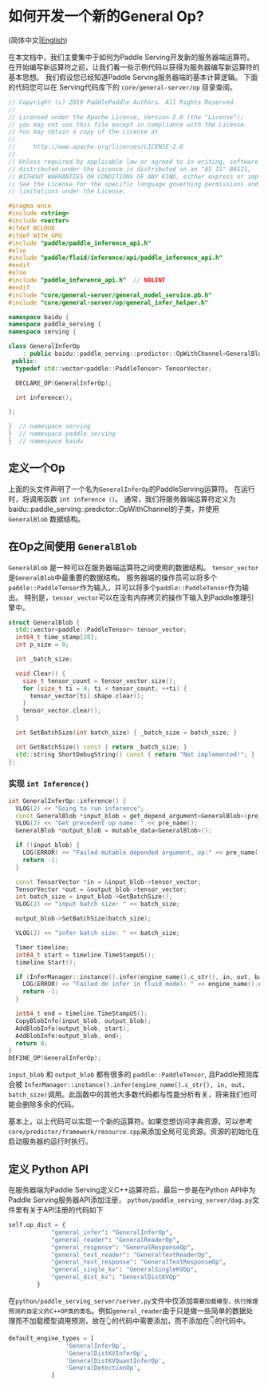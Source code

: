# 如何开发一个新的General Op?

(简体中文|[English](./OP_EN.md))

在本文档中，我们主要集中于如何为Paddle Serving开发新的服务器端运算符。 在开始编写新运算符之前，让我们看一些示例代码以获得为服务器编写新运算符的基本思想。 我们假设您已经知道Paddle Serving服务器端的基本计算逻辑。 下面的代码您可以在 Serving代码库下的 `core/general-server/op` 目录查阅。


``` c++
// Copyright (c) 2019 PaddlePaddle Authors. All Rights Reserved.
//
// Licensed under the Apache License, Version 2.0 (the "License");
// you may not use this file except in compliance with the License.
// You may obtain a copy of the License at
//
//     http://www.apache.org/licenses/LICENSE-2.0
//
// Unless required by applicable law or agreed to in writing, software
// distributed under the License is distributed on an "AS IS" BASIS,
// WITHOUT WARRANTIES OR CONDITIONS OF ANY KIND, either express or implied.
// See the License for the specific language governing permissions and
// limitations under the License.

#pragma once
#include <string>
#include <vector>
#ifdef BCLOUD
#ifdef WITH_GPU
#include "paddle/paddle_inference_api.h"
#else
#include "paddle/fluid/inference/api/paddle_inference_api.h"
#endif
#else
#include "paddle_inference_api.h"  // NOLINT
#endif
#include "core/general-server/general_model_service.pb.h"
#include "core/general-server/op/general_infer_helper.h"

namespace baidu {
namespace paddle_serving {
namespace serving {

class GeneralInferOp
    : public baidu::paddle_serving::predictor::OpWithChannel<GeneralBlob> {
 public:
  typedef std::vector<paddle::PaddleTensor> TensorVector;

  DECLARE_OP(GeneralInferOp);

  int inference();

};

}  // namespace serving
}  // namespace paddle_serving
}  // namespace baidu
```

## 定义一个Op

上面的头文件声明了一个名为`GeneralInferOp`的PaddleServing运算符。 在运行时，将调用函数 `int inference（)`。 通常，我们将服务器端运算符定义为baidu::paddle_serving::predictor::OpWithChannel的子类，并使用 `GeneralBlob` 数据结构。

## 在Op之间使用 `GeneralBlob` 

`GeneralBlob` 是一种可以在服务器端运算符之间使用的数据结构。 `tensor_vector`是`GeneralBlob`中最重要的数据结构。 服务器端的操作员可以将多个`paddle::PaddleTensor`作为输入，并可以将多个`paddle::PaddleTensor`作为输出。 特别是，`tensor_vector`可以在没有内存拷贝的操作下输入到Paddle推理引擎中。

``` c++
struct GeneralBlob {
  std::vector<paddle::PaddleTensor> tensor_vector;
  int64_t time_stamp[20];
  int p_size = 0;

  int _batch_size;

  void Clear() {
    size_t tensor_count = tensor_vector.size();
    for (size_t ti = 0; ti < tensor_count; ++ti) {
      tensor_vector[ti].shape.clear();
    }
    tensor_vector.clear();
  }

  int SetBatchSize(int batch_size) { _batch_size = batch_size; }

  int GetBatchSize() const { return _batch_size; }
  std::string ShortDebugString() const { return "Not implemented!"; }
};
```

### 实现 `int Inference()`

``` c++
int GeneralInferOp::inference() {
  VLOG(2) << "Going to run inference";
  const GeneralBlob *input_blob = get_depend_argument<GeneralBlob>(pre_name());
  VLOG(2) << "Get precedent op name: " << pre_name();
  GeneralBlob *output_blob = mutable_data<GeneralBlob>();

  if (!input_blob) {
    LOG(ERROR) << "Failed mutable depended argument, op:" << pre_name();
    return -1;
  }

  const TensorVector *in = &input_blob->tensor_vector;
  TensorVector *out = &output_blob->tensor_vector;
  int batch_size = input_blob->GetBatchSize();
  VLOG(2) << "input batch size: " << batch_size;

  output_blob->SetBatchSize(batch_size);

  VLOG(2) << "infer batch size: " << batch_size;

  Timer timeline;
  int64_t start = timeline.TimeStampUS();
  timeline.Start();

  if (InferManager::instance().infer(engine_name().c_str(), in, out, batch_size)) {
    LOG(ERROR) << "Failed do infer in fluid model: " << engine_name().c_str();
    return -1;
  }

  int64_t end = timeline.TimeStampUS();
  CopyBlobInfo(input_blob, output_blob);
  AddBlobInfo(output_blob, start);
  AddBlobInfo(output_blob, end);
  return 0;
}
DEFINE_OP(GeneralInferOp);
```

`input_blob` 和 `output_blob` 都有很多的 `paddle::PaddleTensor`, 且Paddle预测库会被 `InferManager::instance().infer(engine_name().c_str(), in, out, batch_size)`调用。此函数中的其他大多数代码都与性能分析有关，将来我们也可能会删除多余的代码。


基本上，以上代码可以实现一个新的运算符。如果您想访问字典资源，可以参考`core/predictor/framework/resource.cpp`来添加全局可见资源。资源的初始化在启动服务器的运行时执行。

## 定义 Python API

在服务器端为Paddle Serving定义C++运算符后，最后一步是在Python API中为Paddle Serving服务器API添加注册， `python/paddle_serving_server/dag.py`文件里有关于API注册的代码如下


``` python
self.op_dict = {
            "general_infer": "GeneralInferOp",
            "general_reader": "GeneralReaderOp",
            "general_response": "GeneralResponseOp",
            "general_text_reader": "GeneralTextReaderOp",
            "general_text_response": "GeneralTextResponseOp",
            "general_single_kv": "GeneralSingleKVOp",
            "general_dist_kv": "GeneralDistKVOp"
        }
```

在`python/paddle_serving_server/server.py`文件中仅添加`需要加载模型，执行推理预测的自定义的C++OP类的类名`。例如`general_reader`由于只是做一些简单的数据处理而不加载模型调用预测，故在👆的代码中需要添加，而不添加在👇的代码中。
``` python
default_engine_types = [
                'GeneralInferOp',
                'GeneralDistKVInferOp',
                'GeneralDistKVQuantInferOp',
                'GeneralDetectionOp',
            ]
```
